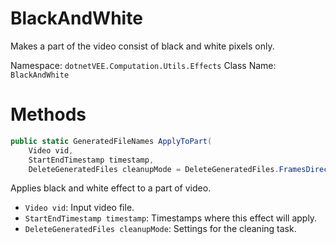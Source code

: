 # BlackAndWhite
Makes a part of the video consist of black and white pixels only.

Namespace: `dotnetVEE.Computation.Utils.Effects`
Class Name: `BlackAndWhite`

# Methods
```cs
public static GeneratedFileNames ApplyToPart(
    Video vid,
    StartEndTimestamp timestamp,
    DeleteGeneratedFiles cleanupMode = DeleteGeneratedFiles.FramesDirectoryOnly)
```
Applies black and white effect to a part of video.

- `Video vid`: Input video file.
- `StartEndTimestamp timestamp`: Timestamps where this effect will apply.
- `DeleteGeneratedFiles cleanupMode`: Settings for the cleaning task.
